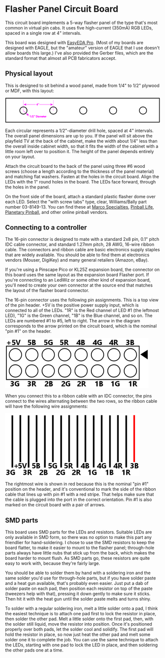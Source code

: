 # Flasher Panel Circuit Board

This circuit board implements a 5-way flasher panel of the type that's
most common in virtual pin cabs.  It uses five high-current (350mA) RGB
LEDs, spaced in a single row at 4" intervals.

This board was designed with [EasyEDA Pro](https://pro.easyeda.com).  (Most
of my boards are designed with EAGLE, but the "amateur" version of EAGLE
that I use doesn't allow boards this large.)  I've also provided the Gerber
files, which are the standard format that almost all PCB fabricators accept.


## Physical layout

This is designed to sit behind a wood panel, made from 1/4" to 1/2"
plywood or MDF, with this layout:

<img src="flasher-layout.png">

Each circular represents a 1/2"-diameter drill hole, spaced at 4" intervals.
The overall panel dimensions are up to you.  If the panel will sit above the
playfield TV at the back of the cabinet, make the width about 1/4" less than
the overall inside cabinet width, so that it fits the width of the cabinet
with a little room left over to position it.  The height of the panel depends
entirely on your layout.

Attach the circuit board to the back of the panel using three #6 wood
screws (choose a length according to the thickness of the panel
material) and matching flat washers.  Fasten at the holes in the
circuit board.  Align the LEDs with the 1" round holes in the board.
The LEDs face forward, through the holes in the panel.

On the front side of the board, attach a standard plastic flasher dome over
each LED.  Select the "with screw tabs" type, clear, Williams/Bally part number
03-8149-13.  You can find these at [Marco Specialties](https://www.marcospecialties.com/),
[Pinball Life](https://www.pinballlife.com/), [Planetary Pinball](https://www.planetarypinball.com/),
and other online pinball vendors.


## Connecting to a controller

The 16-pin connector is designed to mate with a standard 2x8 pin, 0.1"
pitch IDC cable connector, and standard 1.27mm pitch, 28 AWG, 16-wire
ribbon cable.  The connectors and ribbon cable are basic electronics
supply staples that are widely available.  You should be able to find
them at electronics vendors (Mouser, DigiKey) and many general retailers
(Amazon, eBay).

If you're using a Pinscape Pico or KL25Z expansion board, the connector
on this board uses the same layout as the expansion board Flasher port.
If you're connecting to an LedWiz or some other kind of expansion board,
you'll need to create your own connector at the source end that matches
the layout of the flasher board connector.

The 16-pin connector uses the following pin assignments.  This is a
top view of the pin header. +5V is the positive power supply input,
which is connected to all of the LEDs.  "1R" is the Red channel of LED
#1 (the leftmost LED), "1G" is the Green channel, "1B" is the Blue
channel, and so on.  The LEDs are numbered #1 to #5, left to right.
The arrow in the diagram corresponds to the arrow printed on the circuit
board, which is the nominal "pin #1" on the header.

<img src="flasher-pin-header.png">

When you connect this to a ribbon cable with an IDC connector, the pins
connect to the wires alternating between the two rows, so the ribbon cable
will have the following wire assignments:

<img src="flasher-ribbon-cable.png">

The rightmost wire is shown in red because this is the nominal "pin #1"
position on the header, and it's conventional to mark the side of the
ribbon cable that lines up with pin #1 with a red stripe.  That helps
make sure that the cable is plugged into the port in the correct orientation.
Pin #1 is also marked on the circuit board with a pair of arrows.


## SMD parts

This board uses SMD parts for the LEDs and resistors.  Suitable LEDs are
only available in SMD form, so there was no option to make this part any
friendlier for hand-soldering.  I chose to use the SMD resistors to keep
the board flatter, to make it easier to mount to the flasher panel; through-hole
parts always have little nubs that stick up from the back, which makes the
board harder to mount flush.  As SMD parts go, these resistors are quite
easy to work with, because they're fairly large.

You should be able to solder them by hand with a soldering iron and
the same solder you'd use for through-hole parts, but if you have
solder paste and a heat gun available, that's probably even easier.
Just put a dab of solder paste on each pad, then position each
resistor on top of the paste (tweezers help with that), pressing it
down gently to make sure it sticks.  Then hit it with the heat gun
until the solder paste melts and turns shiny.

To solder with a regular soldering iron, melt a little solder onto
a pad, I think the easiest technique is to attach one pad first to
lock the resistor in place, then solder the other pad.  Melt a little
solder onto the first pad, then, with the solder still liquid, move the
resistor into position.  Once it's positioned properly over both
pads, let the solder cool and solidify.  The first pad will hold the
resistor in place, so now just heat the other pad and melt some solder
one it to complete the job.  You can use the same technique to attach
the LEDs, starting with one pad to lock the LED in place, and then
soldering the other pads one at a time.


